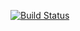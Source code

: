 [![Build Status](https://ci.kube.yury.co/api/badges/yury-egorenkov/drone-test/status.svg)](https://ci.kube.yury.co/yury-egorenkov/drone-test)